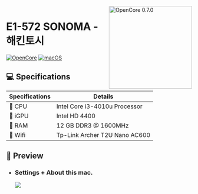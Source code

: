 <img align="right" src="https://raw.githubusercontent.com/acidanthera/OpenCorePkg/master/Docs/Logos/OpenCore_with_text_Small.png" alt="OpenCore 0.7.0" width="225">

# E1-572 SONOMA - 해킨토시
[![OpenCore](https://img.shields.io/badge/OpenCore-0.9.9-blue.svg)](https://github.com/acidanthera/OpenCorePkg)
[![macOS](https://img.shields.io/badge/macOS-Sonoma-yellow.svg)]()

## 💻 Specifications

| Specifications | Details                                                  |
| ------------------- | ------------------------------------------- |
| 🍣 CPU    | Intel Core i3-4010u Processor    					|
| 🍞 iGPU          | Intel HD 4400   		    |
| 🍟 RAM | 12 GB DDR3 @ 1600MHz              |
| 🍋 Wifi          | Tp-Link Archer T2U Nano AC600           |

## 🍙 Preview 

- ### Settings + About this mac.

  <img src="https://github.com/Birdabo404/E1-572_Ventura/blob/main/screenshots/settings%2Binfo.png" >
